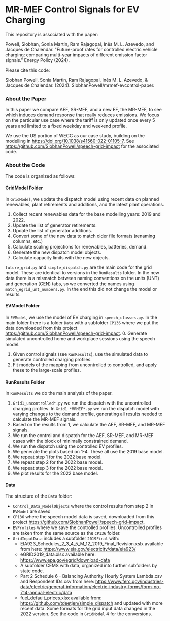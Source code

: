 # MR-MEF Control Signals for EV Charging

This repository is associated with the paper: 

Powell, Siobhan, Sonia Martin, Ram Rajagopal, Inês M. L. Azevedo, and Jacques de Chalendar. "Future-proof rates for controlled electric vehicle charging: comparing multi-year impacts of different emission factor signals." Energy Policy (2024).

Please cite this code:

Siobhan Powell, Sonia Martin, Ram Rajagopal, Inês M. L. Azevedo, & Jacques de Chalendar. (2024). SiobhanPowell/mrmef-evcontrol-paper.


### About the Paper

In this paper we compare AEF, SR-MEF, and a new EF, the MR-MEF, to see which induces demand response that really reduces emissions. We focus on the particular use case where the tariff is only updated once every 5 years and limited to a fixed weekday and weekend profile. 

We use the US portion of WECC as our case study, building on the modelling in https://doi.org/10.1038/s41560-022-01105-7. See https://github.com/SiobhanPowell/speech-grid-impact for the associated code. 


### About the Code

The code is organized as follows: 

#### GridModel Folder
In `GridModel`, we update the dispatch model using recent data on planned renewables, plant retirements and additions, and the latest plant operations. 
1. Collect recent renewables data for the base modelling years: 2019 and 2022.
2. Update the list of generator retirements.
3. Update the list of generator additions.
4. Convert some of the new data to match older file formats (renaming columns, etc.)
5. Calculate scaling projections for renewables, batteries, demand. 
6. Generate the new dispatch model objects.
7. Calculate capacity limits with the new objects.

`future_grid.py` and `simple_dispatch.py` are the main code for the grid model. These are identical to versions in the `RunResults` folder. In the new data there is a mismatch between naming conventions on the units (UNT) and generation (GEN) tabs, so we converted the names using `match_egrid_unt_numbers.py`. In the end this did not change the model or results.

#### EVModel Folder
In `EVModel`, we use the model of EV charging in `speech_classes.py`. In the main folder there is a folder `Data` with a subfolder `CP136` where we put the data downloaded from this project https://github.com/SiobhanPowell/speech-grid-impact. 
0. Generate simulated uncontrolled home and workplace sessions using the speech model.
1. Given control signals (see `RunResults`), use the simulated data to generate controlled charging profiles.
2. Fit models of the mapping from uncontrolled to controlled, and apply these to the large-scale profiles.


#### RunResults Folder
In `RunResults` we do the main analysis of the paper. 
1. `Grid1_uncontrolled*.py` we run the dispatch with the uncontrolled charging profiles. In `Grid1_*MRMEF*.py` we run the dispatch model with varying changes to the demand profile, generating all results needed to calculate the MR-MEF signals.
2. Based on the results from 1, we calculate the AEF, SR-MEF, and MR-MEF signals.
3. We run the control and dispatch for the AEF, SR-MEF, and MR-MEF cases with the block of minimally constrained demand.
4. We run the dispatch using the controlled EV profiles.
5. We generate the plots based on 1-4. These all use the 2019 base model. 
6. We repeat step 1 for the 2022 base model.
7. We repeat step 2 for the 2022 base model.
8. We repeat step 3 for the 2022 base model.
9. We plot results for the 2022 base model. 

#### Data

The structure of the `Data` folder:
- `Control_Data_ModelObjects` where the control results from step 2 in `EVModel` are saved
- `CP136` where the speech model data is saved, downloaded from this project https://github.com/SiobhanPowell/speech-grid-impact. 
- `EVProfiles` where we save the controlled profiles. Uncontrolled profiles are taken from the same source as the `CP136` folder.
- `GridInputData` includes a subfolder `2019Final` with:
    - EIA923_Schedules_2_3_4_5_M_12_2019_Final_Revision.xslx available from here: https://www.eia.gov/electricity/data/eia923/
    - eGRID2019_data.xlsx available here: https://www.epa.gov/egrid/download-data
    - A subfolder CEMS with data, organized into further subfolders by state code. 
    - Part 2 Schedule 6 - Balancing Authority Hourly System Lambda.csv and Respondent IDs.csv from here: https://www.ferc.gov/industries-data/electric/general-information/electric-industry-forms/form-no-714-annual-electric/data
    - fuel_default_prices.xlsx available from: https://github.com/tdeetjen/simple_dispatch and updated with more recent data.
Some formats for the grid input data changed in the 2022 version. See the code in `GridModel` 4 for the conversions.
